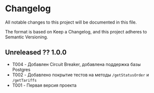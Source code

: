 # Changelog
All notable changes to this project will be documented in this file.

The format is based on Keep a Changelog, and this project adheres to Semantic Versioning.


## Unreleased ?? 1.0.0 
- T004 - Добавлен Circuit Breaker, добавлена поддержка базы Postgres
- T002 - Добавлено покрытие тестов на методы `/getStatusOrder` и `/getTariffs`
- T001 - Первая версия проекта